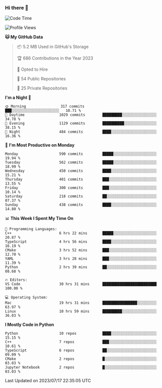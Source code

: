### Hi there 👋

<!--START_SECTION:waka-->
![Code Time](http://img.shields.io/badge/Code%20Time-31%20hrs%2046%20mins-blue)

![Profile Views](http://img.shields.io/badge/Profile%20Views-401-blue)

**🐱 My GitHub Data** 

> 📦 5.2 MB Used in GitHub's Storage 
 > 
> 🏆 686 Contributions in the Year 2023
 > 
> 💼 Opted to Hire
 > 
> 📜 54 Public Repositories 
 > 
> 🔑 25 Private Repositories 
 > 
**I'm a Night 🦉** 

```text
🌞 Morning                317 commits         ███░░░░░░░░░░░░░░░░░░░░░░   10.71 % 
🌆 Daytime                1029 commits        █████████░░░░░░░░░░░░░░░░   34.78 % 
🌃 Evening                1129 commits        ██████████░░░░░░░░░░░░░░░   38.15 % 
🌙 Night                  484 commits         ████░░░░░░░░░░░░░░░░░░░░░   16.36 % 
```
📅 **I'm Most Productive on Monday** 

```text
Monday                   590 commits         █████░░░░░░░░░░░░░░░░░░░░   19.94 % 
Tuesday                  562 commits         █████░░░░░░░░░░░░░░░░░░░░   18.99 % 
Wednesday                450 commits         ████░░░░░░░░░░░░░░░░░░░░░   15.21 % 
Thursday                 401 commits         ███░░░░░░░░░░░░░░░░░░░░░░   13.55 % 
Friday                   300 commits         ███░░░░░░░░░░░░░░░░░░░░░░   10.14 % 
Saturday                 218 commits         ██░░░░░░░░░░░░░░░░░░░░░░░   07.37 % 
Sunday                   438 commits         ████░░░░░░░░░░░░░░░░░░░░░   14.80 % 
```


📊 **This Week I Spent My Time On** 

```text
💬 Programming Languages: 
C++                      6 hrs 22 mins       █████░░░░░░░░░░░░░░░░░░░░   20.87 % 
TypeScript               4 hrs 56 mins       ████░░░░░░░░░░░░░░░░░░░░░   16.19 % 
CMake                    3 hrs 52 mins       ███░░░░░░░░░░░░░░░░░░░░░░   12.70 % 
YAML                     3 hrs 28 mins       ███░░░░░░░░░░░░░░░░░░░░░░   11.39 % 
Python                   2 hrs 39 mins       ██░░░░░░░░░░░░░░░░░░░░░░░   08.68 % 

🔥 Editors: 
VS Code                  30 hrs 31 mins      █████████████████████████   100.00 % 

💻 Operating System: 
Mac                      19 hrs 31 mins      ████████████████░░░░░░░░░   63.97 % 
Linux                    10 hrs 59 mins      █████████░░░░░░░░░░░░░░░░   36.03 % 
```

**I Mostly Code in Python** 

```text
Python                   10 repos            ████░░░░░░░░░░░░░░░░░░░░░   15.15 % 
C++                      7 repos             ███░░░░░░░░░░░░░░░░░░░░░░   10.61 % 
TypeScript               6 repos             ██░░░░░░░░░░░░░░░░░░░░░░░   09.09 % 
CMake                    2 repos             █░░░░░░░░░░░░░░░░░░░░░░░░   03.03 % 
Jupyter Notebook         2 repos             █░░░░░░░░░░░░░░░░░░░░░░░░   03.03 % 
```




 Last Updated on 2023/07/17 22:35:05 UTC
<!--END_SECTION:waka-->

<!-- ![SwimingKim's GitHub stats](https://github-readme-stats.vercel.app/api?username=swimingkim&show_icons=true&theme=default&count_private=true&rank_icon=github&card_width=495)

![Top Langs](https://github-readme-stats.vercel.app/api/top-langs/?username=swimingkim&layout=compact&langs_count=10&card_width=495)

[![SwimingKim's wakatime stats](https://github-readme-stats.vercel.app/api/wakatime?username=swimingkim)](https://github.com/anuraghazra/github-readme-stats) -->

<!--
**SwimingKim/SwimingKim** is a ✨ _special_ ✨ repository because its `README.md` (this file) appears on your GitHub profile.

Here are some ideas to get you started:

- 🔭 I’m currently working on ...
- 🌱 I’m currently learning ...
- 👯 I’m looking to collaborate on ...
- 🤔 I’m looking for help with ...
- 💬 Ask me about ...
- 📫 How to reach me: ...
- 😄 Pronouns: ...
- ⚡ Fun fact: ...
-->
